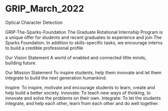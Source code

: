 # GRIP_March_2022
Optical Character Detection 

GRIP-The-Sparks-Foundation
The Graduate Rotational Internship Program is a unique offer for students and recent graduates to experience and join The Sparks Foundation. In addition to skills-specific tasks, we encourage interns to build a credible professional profile

Our Vision Statement A world of enabled and connected little minds, building future.

Our Mission Statement To inspire students, help them innovate and let them integrate to build the next generation humankind.

Inspire: To inspire, motivate and encourage students to learn, create and help build a better society. Innovate: To teach new ways of thinking, to innovate and solve the problems on their own. Integrate: To let the students integrate, and help each other, learn from each other and do well together.
